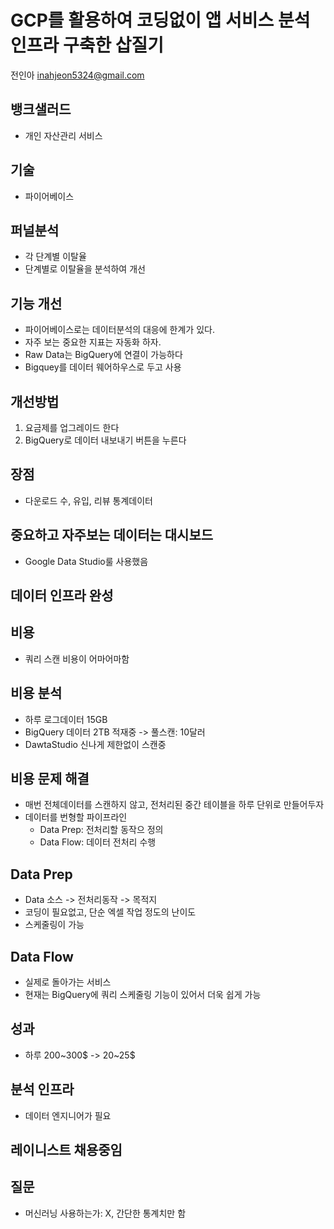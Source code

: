 # GCP를 활용하여 코딩없이 앱 서비스 분석 인프라 구축한 삽질기
전인아 inahjeon5324@gmail.com
## 뱅크샐러드
- 개인 자산관리 서비스
## 기술
- 파이어베이스
## 퍼널분석
- 각 단계별 이탈율
- 단계별로 이탈율을 분석하여 개선
## 기능 개선
- 파이어베이스로는 데이터분석의 대응에 한계가 있다.
- 자주 보는 중요한 지표는 자동화 하자.
- Raw Data는 BigQuery에 연결이 가능하다
- Bigquey를 데이터 웨어하우스로 두고 사용
## 개선방법
1. 요금제를 업그레이드 한다
2. BigQuery로 데이터 내보내기 버튼을 누른다
## 장점
- 다운로드 수, 유입, 리뷰 통계데이터
## 중요하고 자주보는 데이터는 대시보드
- Google Data Studio룰 사용했음
## 데이터 인프라 완성

## 비용
- 쿼리 스캔 비용이 어마어마함
## 비용 분석
- 하루 로그데이터 15GB
- BigQuery 데이터 2TB 적재중 -> 풀스캔: 10달러
- DawtaStudio 신나게 제한없이 스캔중
## 비용 문제 해결
- 매번 전체데이터를 스캔하지 않고, 전처리된 중간 테이블을 하루 단위로 만들어두자
- 데이터를 번형할 파이프라인
    - Data Prep: 전처리할 동작으 정의
    - Data Flow: 데이터 전처리 수행
## Data Prep
- Data 소스 -> 전처리동작 -> 목적지
- 코딩이 필요없고, 단순 엑셀 작업 정도의 난이도
- 스케줄링이 가능

## Data Flow
- 실제로 돌아가는 서비스
- 현재는 BigQuery에 쿼리 스케줄링 기능이 있어서 더욱 쉽게 가능
## 성과
- 하루 200~300$ -> 20~25$
## 분석 인프라
- 데이터 엔지니어가 필요

## 레이니스트 채용중임

## 질문
- 머신러닝 사용하는가: X, 간단한 통계치만 함